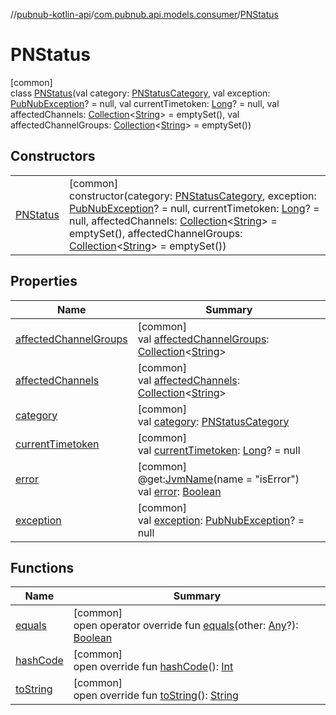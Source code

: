 //[pubnub-kotlin-api](../../../index.md)/[com.pubnub.api.models.consumer](../index.md)/[PNStatus](index.md)

# PNStatus

[common]\
class [PNStatus](index.md)(val category: [PNStatusCategory](../../com.pubnub.api.enums/-p-n-status-category/index.md), val exception: [PubNubException](../../com.pubnub.api/-pub-nub-exception/index.md)? = null, val currentTimetoken: [Long](https://kotlinlang.org/api/latest/jvm/stdlib/kotlin/-long/index.html)? = null, val affectedChannels: [Collection](https://kotlinlang.org/api/latest/jvm/stdlib/kotlin.collections/-collection/index.html)&lt;[String](https://kotlinlang.org/api/latest/jvm/stdlib/kotlin/-string/index.html)&gt; = emptySet(), val affectedChannelGroups: [Collection](https://kotlinlang.org/api/latest/jvm/stdlib/kotlin.collections/-collection/index.html)&lt;[String](https://kotlinlang.org/api/latest/jvm/stdlib/kotlin/-string/index.html)&gt; = emptySet())

## Constructors

| | |
|---|---|
| [PNStatus](-p-n-status.md) | [common]<br>constructor(category: [PNStatusCategory](../../com.pubnub.api.enums/-p-n-status-category/index.md), exception: [PubNubException](../../com.pubnub.api/-pub-nub-exception/index.md)? = null, currentTimetoken: [Long](https://kotlinlang.org/api/latest/jvm/stdlib/kotlin/-long/index.html)? = null, affectedChannels: [Collection](https://kotlinlang.org/api/latest/jvm/stdlib/kotlin.collections/-collection/index.html)&lt;[String](https://kotlinlang.org/api/latest/jvm/stdlib/kotlin/-string/index.html)&gt; = emptySet(), affectedChannelGroups: [Collection](https://kotlinlang.org/api/latest/jvm/stdlib/kotlin.collections/-collection/index.html)&lt;[String](https://kotlinlang.org/api/latest/jvm/stdlib/kotlin/-string/index.html)&gt; = emptySet()) |

## Properties

| Name | Summary |
|---|---|
| [affectedChannelGroups](affected-channel-groups.md) | [common]<br>val [affectedChannelGroups](affected-channel-groups.md): [Collection](https://kotlinlang.org/api/latest/jvm/stdlib/kotlin.collections/-collection/index.html)&lt;[String](https://kotlinlang.org/api/latest/jvm/stdlib/kotlin/-string/index.html)&gt; |
| [affectedChannels](affected-channels.md) | [common]<br>val [affectedChannels](affected-channels.md): [Collection](https://kotlinlang.org/api/latest/jvm/stdlib/kotlin.collections/-collection/index.html)&lt;[String](https://kotlinlang.org/api/latest/jvm/stdlib/kotlin/-string/index.html)&gt; |
| [category](category.md) | [common]<br>val [category](category.md): [PNStatusCategory](../../com.pubnub.api.enums/-p-n-status-category/index.md) |
| [currentTimetoken](current-timetoken.md) | [common]<br>val [currentTimetoken](current-timetoken.md): [Long](https://kotlinlang.org/api/latest/jvm/stdlib/kotlin/-long/index.html)? = null |
| [error](error.md) | [common]<br>@get:[JvmName](https://kotlinlang.org/api/latest/jvm/stdlib/kotlin.jvm/-jvm-name/index.html)(name = &quot;isError&quot;)<br>val [error](error.md): [Boolean](https://kotlinlang.org/api/latest/jvm/stdlib/kotlin/-boolean/index.html) |
| [exception](exception.md) | [common]<br>val [exception](exception.md): [PubNubException](../../com.pubnub.api/-pub-nub-exception/index.md)? = null |

## Functions

| Name | Summary |
|---|---|
| [equals](equals.md) | [common]<br>open operator override fun [equals](equals.md)(other: [Any](https://kotlinlang.org/api/latest/jvm/stdlib/kotlin/-any/index.html)?): [Boolean](https://kotlinlang.org/api/latest/jvm/stdlib/kotlin/-boolean/index.html) |
| [hashCode](hash-code.md) | [common]<br>open override fun [hashCode](hash-code.md)(): [Int](https://kotlinlang.org/api/latest/jvm/stdlib/kotlin/-int/index.html) |
| [toString](to-string.md) | [common]<br>open override fun [toString](to-string.md)(): [String](https://kotlinlang.org/api/latest/jvm/stdlib/kotlin/-string/index.html) |

